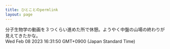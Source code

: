 ```yaml
---
title: ひとことのpermlink
layout: page
---
```

<div class="box" dt="1675841510177">
  分子生物学の動画を３つくらい進めた所で休憩。ようやく中盤の山場の終わりが見えてきたかな。
  <div class="content is-small">Wed Feb 08 2023 16:31:50 GMT+0900 (Japan Standard Time)</div>
</div>